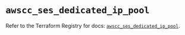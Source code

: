 # `awscc_ses_dedicated_ip_pool`

Refer to the Terraform Registry for docs: [`awscc_ses_dedicated_ip_pool`](https://registry.terraform.io/providers/hashicorp/awscc/0.70.0/docs/resources/ses_dedicated_ip_pool).
